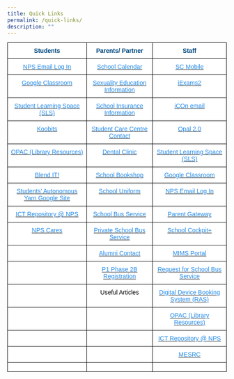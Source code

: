 ```yaml
---
title: Quick Links
permalink: /quick-links/
description: ""
---
```

<style type="text/css">
.tg  {border-collapse:collapse;border-spacing:0;margin:0px auto;}
.tg td{border-color:black;border-style:solid;border-width:1px;font-family:Arial, sans-serif;font-size:14px;
  overflow:hidden;padding:10px 5px;word-break:normal;}
.tg th{border-color:black;border-style:solid;border-width:1px;font-family:Arial, sans-serif;font-size:14px;
  font-weight:normal;overflow:hidden;padding:10px 5px;word-break:normal;}
.tg .tg-c1l1{background-color:#FFF;color:#1A202C;text-align:center;vertical-align:top}
.tg .tg-edky{background-color:#FFF;color:#00487F;font-weight:bold;text-align:center;vertical-align:top}
.tg .tg-67d5{background-color:#FFF;color:#2289E7;text-align:center;text-decoration:underline;vertical-align:top}
</style>
<table class="tg">
<thead>
  <tr>
    <th class="tg-edky"><span style="font-weight:bold;color:#00487F">Students</span></th>
    <th class="tg-edky"><span style="font-weight:bold;color:#00487F">Parents/ Partner</span></th>
    <th class="tg-edky"><span style="font-weight:bold;color:#00487F">Staff</span></th>
  </tr>
</thead>
<tbody>
  <tr>
    <td class="tg-67d5"><a href="https://accounts.google.com/b/0/AddMailService#inbox"><span style="text-decoration:none;color:#2289E7">NPS Email Log In</span></a></td>
    <td class="tg-67d5"><a href="https://northlandpri.moe.edu.sg/other/calendar"><span style="text-decoration:none;color:#2289E7">School Calendar</span></a></td>
    <td class="tg-67d5"><a href="https://scmobile.moe.edu.sg/home"><span style="text-decoration:none;color:#2289E7">SC Mobile</span></a></td>
  </tr>
  <tr>
    <td class="tg-67d5"><a href="https://classroom.google.com/"><span style="text-decoration:none;color:#2289E7">Google Classroom</span></a></td>
    <td class="tg-67d5"><a href="https://northlandpri.moe.edu.sg/for-parents"><span style="text-decoration:none;color:#2289E7">Sexuality Education Information</span></a></td>
    <td class="tg-67d5"><a href="https://iexams.seab.gov.sg/sso/login?service=https%3A%2F%2Fiexams.seab.gov.sg%2Fsso%2Foauth2.0%2FcallbackAuthorize%3Fclient_id%3Diexams2-prod%26redirect_uri%3Dhttps%253A%252F%252Fiexams.seab.gov.sg%252Fiexams2%252Flogin%252Foauth2%252Fcode%252Fiexams2-prod%26response_type%3Dcode%26client_name%3DCasOAuthClient"><span style="text-decoration:none;color:#2289E7">iExams2</span></a></td>
  </tr>
  <tr>
    <td class="tg-67d5"><a href="https://vle.learning.moe.edu.sg/login"><span style="text-decoration:none;color:#2289E7">Student Learning Space (SLS)</span></a></td>
    <td class="tg-67d5"><a href="https://northlandpri.moe.edu.sg/contact-us/school-related-services/students-accident-protection-scheme"><span style="text-decoration:none;color:#2289E7">School Insurance Information</span></a></td>
    <td class="tg-67d5"><a href="http://icon.moe.edu.sg/"><span style="text-decoration:none;color:#2289E7">iCOn email</span></a></td>
  </tr>
  <tr>
    <td class="tg-67d5"><a href="https://www.koobits.com/"><span style="text-decoration:none;color:#2289E7">Koobits</span></a></td>
    <td class="tg-67d5"><a href="https://northlandpri.moe.edu.sg/contact-us/school-related-services"><span style="text-decoration:none;color:#2289E7">Student Care Centre Contact</span></a></td>
    <td class="tg-67d5"><a href="https://idm.opal2.moe.edu.sg/account/login#"><span style="text-decoration:none;color:#2289E7">Opal 2.0</span></a></td>
  </tr>
  <tr>
    <td class="tg-67d5"><a href="https://schoolibrary.moe.edu.sg/northlandpri/cgi-bin/spydus.exe/MSGTRN/WPAC/HOME"><span style="text-decoration:none;color:#2289E7">OPAC (Library Resources)</span></a></td>
    <td class="tg-67d5"><a href="https://northlandpri.moe.edu.sg/contact-us/school-related-services"><span style="text-decoration:none;color:#2289E7">Dental Clinic</span></a></td>
    <td class="tg-67d5"><a href="https://vle.learning.moe.edu.sg/login"><span style="text-decoration:none;color:#2289E7">Student Learning Space (SLS)</span></a></td>
  </tr>
  <tr>
    <td class="tg-67d5"><a href="https://sites.google.com/moe.edu.sg/npsblendedlearning2021/home"><span style="text-decoration:none;color:#2289E7">Blend IT!</span></a></td>
    <td class="tg-67d5"><a href="https://northlandpri.moe.edu.sg/contact-us/school-related-services"><span style="text-decoration:none;color:#2289E7">School Bookshop</span></a></td>
    <td class="tg-67d5"><a href="https://classroom.google.com/u/0/h"><span style="text-decoration:none;color:#2289E7">Google Classroom</span></a></td>
  </tr>
  <tr>
    <td class="tg-67d5"><a href="https://sites.google.com/moe.edu.sg/npssay/home?authuser=1&amp;pli=1"><span style="text-decoration:none;color:#2289E7">Students’ Autonomous Yarn Google Site</span></a></td>
    <td class="tg-67d5"><a href="https://northlandpri.moe.edu.sg/contact-us/school-related-services/school-uniform"><span style="text-decoration:none;color:#2289E7">School Uniform</span></a></td>
    <td class="tg-67d5"><a href="https://accounts.google.com/b/0/AddMailService#inbox"><span style="text-decoration:none;color:#2289E7">NPS Email Log In</span></a></td>
  </tr>
  <tr>
    <td class="tg-67d5"><a href="https://sites.google.com/moe.edu.sg/ict-resources-nps/home/ict-tools"><span style="text-decoration:none;color:#2289E7">ICT Repository @ NPS</span></a></td>
    <td class="tg-67d5"><a href="https://northlandpri.moe.edu.sg/contact-us/school-related-services"><span style="text-decoration:none;color:#2289E7">School Bus Service</span></a></td>
    <td class="tg-67d5"><a href="https://pg.moe.edu.sg/"><span style="text-decoration:none;color:#2289E7">Parent Gateway</span></a></td>
  </tr>
  <tr>
    <td class="tg-67d5"><a href="https://form.gov.sg/60d84995a9bcd8001181b630"><span style="text-decoration:none;color:#2289E7">NPS Cares</span></a></td>
    <td class="tg-67d5"><a href="https://northlandpri.moe.edu.sg/contact-us/school-related-services"><span style="text-decoration:none;color:#2289E7">Private School Bus Service</span></a></td>
    <td class="tg-67d5"><a href="https://schoolcockpit.moe.gov.sg/"><span style="text-decoration:none;color:#2289E7">School Cockpit+</span></a></td>
  </tr>
  <tr>
    <td class="tg-c1l1"></td>
    <td class="tg-67d5"><a rel="noopener noreferrer" target="_blank" href="/partners/Alumni/alumni/"><span style="text-decoration:none;color:#2289E7">Alumni Contact</span></a></td>
    <td class="tg-67d5"><a rel="noopener noreferrer" target="_blank" href="https://idp.mims.moe.gov.sg/nidp/app/login"><span style="text-decoration:none;color:#2289E7">MIMS Portal</span></a></td>
  </tr>
  <tr>
    <td class="tg-c1l1"></td>
    <td class="tg-67d5"><a href="/partners/parent-support-champs/"><span style="text-decoration:none;color:#2289E7">P1 Phase 2B Registration</span></a></td>
    <td class="tg-67d5"><a rel="noopener noreferrer" target="_blank" href="https://form.gov.sg/5e05a7c38967b800114c14d6"><span style="text-decoration:none;color:#2289E7">Request for School Bus Service</span></a></td>
  </tr>
  <tr>
    <td class="tg-c1l1"></td>
    <td class="tg-c1l1"><span style="font-weight:400;color:#000">Useful Articles</span></td>
    <td class="tg-67d5"><a rel="noopener noreferrer" target="_blank" href="http://n1729padmw00861.schools.moe.edu.sg/ras/"><span style="text-decoration:none;color:#2289E7">Digital Device Booking System (RAS)</span></a></td>
  </tr>
  <tr>
    <td class="tg-c1l1"></td>
    <td class="tg-c1l1"></td>
    <td class="tg-67d5"><a rel="noopener noreferrer" target="_blank" href="https://schoolibrary.moe.edu.sg/northlandpri/cgi-bin/spydus.exe/MSGTRN/WPAC/HOME"><span style="text-decoration:none;color:#2289E7">OPAC (Library Resources)</span></a></td>
  </tr>
  <tr>
    <td class="tg-c1l1"></td>
    <td class="tg-c1l1"></td>
    <td class="tg-67d5"><a rel="noopener noreferrer" target="_blank" href="https://sites.google.com/moe.edu.sg/ict-resources-nps/home/ict-tools"><span style="text-decoration:none;color:#2289E7">ICT Repository @ NPS</span></a></td>
  </tr>
  <tr>
    <td class="tg-c1l1"></td>
    <td class="tg-c1l1"></td>
    <td class="tg-67d5"><a rel="noopener noreferrer" target="_blank" href="https://www.mesrc.net/"><span style="text-decoration:none;color:#2289E7">MESRC</span></a></td>
  </tr>
  <tr>
    <td class="tg-c1l1"></td>
    <td class="tg-c1l1"></td>
    <td class="tg-67d5"></td>
  </tr>
</tbody>
</table>